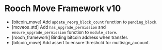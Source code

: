 # Rooch Move Framework v10

* [bitcoin_move] Add `update_reorg_block_count` function to `pending_block`.
* [moveos_std] Add `has_upgrade_permission` and `ensure_upgrade_permission` function to `module_store`.
* [rooch_framework] Binding bitcoin address when transfer.
* [bitcoin_move] Add assert to ensure threshold for multisign_account.